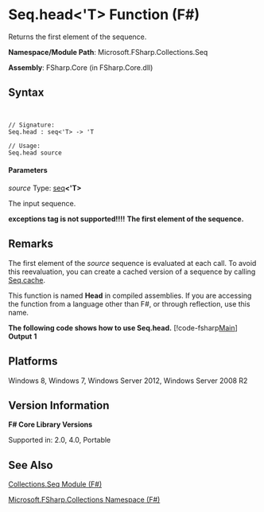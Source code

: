 # Seq.head<'T> Function (F#)

Returns the first element of the sequence.

**Namespace/Module Path**: Microsoft.FSharp.Collections.Seq

**Assembly**: FSharp.Core (in FSharp.Core.dll)


## Syntax


```


// Signature:
Seq.head : seq<'T> -> 'T

// Usage:
Seq.head source

```



#### Parameters
*source*
Type: [seq](http://msdn.microsoft.com/en-us/library/2f0c87c6-8a0d-4d33-92a6-10d1d037ce75)**&lt;'T&gt;**


The input sequence.



**exceptions tag is not supported!!!!**
**The first element of the sequence.**
## Remarks
The first element of the *source* sequence is evaluated at each call. To avoid this reevaluation, you can create a cached version of a sequence by calling [Seq.cache](http://msdn.microsoft.com/en-us/library/d197f9cc-08bf-4986-9869-246e72ca73f0).

This function is named **Head** in compiled assemblies. If you are accessing the function from a language other than F#, or through reflection, use this name.

**The following code shows how to use Seq.head.**
[!code-fsharp[Main](snippets/fssequences/snippet41.fs)]
**Output**
**1**
## Platforms
Windows 8, Windows 7, Windows Server 2012, Windows Server 2008 R2


## Version Information
**F# Core Library Versions**

Supported in: 2.0, 4.0, Portable




## See Also
[Collections.Seq Module &#40;F&#35;&#41;](Collections.Seq+Module+%28FSharp%29.md)

[Microsoft.FSharp.Collections Namespace &#40;F&#35;&#41;](Microsoft.FSharp.Collections+Namespace+%28FSharp%29.md)


